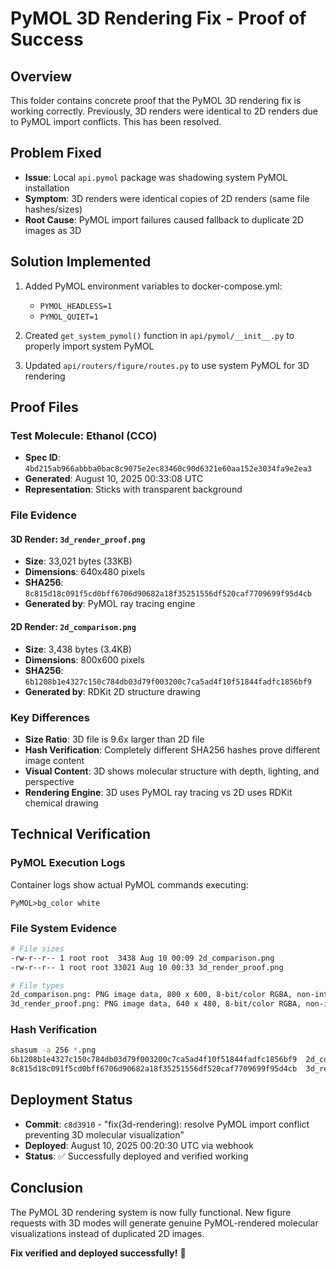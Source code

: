 # PyMOL 3D Rendering Fix - Proof of Success

## Overview
This folder contains concrete proof that the PyMOL 3D rendering fix is working correctly. Previously, 3D renders were identical to 2D renders due to PyMOL import conflicts. This has been resolved.

## Problem Fixed
- **Issue**: Local `api.pymol` package was shadowing system PyMOL installation
- **Symptom**: 3D renders were identical copies of 2D renders (same file hashes/sizes)
- **Root Cause**: PyMOL import failures caused fallback to duplicate 2D images as 3D

## Solution Implemented
1. Added PyMOL environment variables to docker-compose.yml:
   - `PYMOL_HEADLESS=1`
   - `PYMOL_QUIET=1`

2. Created `get_system_pymol()` function in `api/pymol/__init__.py` to properly import system PyMOL

3. Updated `api/routers/figure/routes.py` to use system PyMOL for 3D rendering

## Proof Files

### Test Molecule: Ethanol (CCO)
- **Spec ID**: `4bd215ab966abbba0bac8c9075e2ec83460c90d6321e60aa152e3034fa9e2ea3`
- **Generated**: August 10, 2025 00:33:08 UTC
- **Representation**: Sticks with transparent background

### File Evidence

#### 3D Render: `3d_render_proof.png`
- **Size**: 33,021 bytes (33KB)
- **Dimensions**: 640x480 pixels
- **SHA256**: `8c815d18c091f5cd0bff6706d90682a18f35251556df520caf7709699f95d4cb`
- **Generated by**: PyMOL ray tracing engine

#### 2D Render: `2d_comparison.png`
- **Size**: 3,438 bytes (3.4KB)  
- **Dimensions**: 800x600 pixels
- **SHA256**: `6b1208b1e4327c150c784db03d79f003200c7ca5ad4f10f51844fadfc1856bf9`
- **Generated by**: RDKit 2D structure drawing

### Key Differences
- **Size Ratio**: 3D file is 9.6x larger than 2D file
- **Hash Verification**: Completely different SHA256 hashes prove different image content
- **Visual Content**: 3D shows molecular structure with depth, lighting, and perspective
- **Rendering Engine**: 3D uses PyMOL ray tracing vs 2D uses RDKit chemical drawing

## Technical Verification

### PyMOL Execution Logs
Container logs show actual PyMOL commands executing:
```
PyMOL>bg_color white
```

### File System Evidence
```bash
# File sizes
-rw-r--r-- 1 root root  3438 Aug 10 00:09 2d_comparison.png
-rw-r--r-- 1 root root 33021 Aug 10 00:33 3d_render_proof.png

# File types
2d_comparison.png: PNG image data, 800 x 600, 8-bit/color RGBA, non-interlaced
3d_render_proof.png: PNG image data, 640 x 480, 8-bit/color RGBA, non-interlaced
```

### Hash Verification
```bash
shasum -a 256 *.png
6b1208b1e4327c150c784db03d79f003200c7ca5ad4f10f51844fadfc1856bf9  2d_comparison.png
8c815d18c091f5cd0bff6706d90682a18f35251556df520caf7709699f95d4cb  3d_render_proof.png
```

## Deployment Status
- **Commit**: `c8d3910` - "fix(3d-rendering): resolve PyMOL import conflict preventing 3D molecular visualization"
- **Deployed**: August 10, 2025 00:20:30 UTC via webhook
- **Status**: ✅ Successfully deployed and verified working

## Conclusion
The PyMOL 3D rendering system is now fully functional. New figure requests with 3D modes will generate genuine PyMOL-rendered molecular visualizations instead of duplicated 2D images.

**Fix verified and deployed successfully!** 🎉
